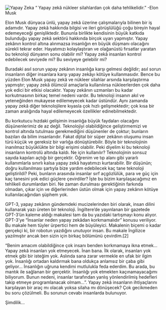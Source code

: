 ![Yapay Zeka](https://i.imgur.com/BRpjhdG.jpg)
“ Yapay zekâ nükleer silahlardan çok daha tehlikelidir.”
 -Elon Musk

Elon Musk dünyaca ünlü, yapay zekâ üzerine çalışmalarıyla bilinen bir iş adamıdır. Yapay zekâ hakkında bilgisi ve ileri görüşlülüğü çoğu bireyin hayal edemeyeceği genişliktedir. Bununla birlikte kendisinin büyük katkıda bulunduğu yapay zekâ sektörü hakkında birçok uyarı yapmıştır. Yapay zekânın kontrol altına alınmazsa insanlığın en büyük düşmanı olacağını sürekli tekrar eder. Hayatımızı kolaylaştıran ve olağanüstü fırsatlar yaratan bu teknoloji dünyanın sonu olabilir mi? Yapay zekâ insanları kontrol edebilecek seviyede mi? Bu seviyeye gelebilir mi?

 Buradaki asıl sorun yapay zekânın insanlığa karşı gelmesi değildir; asıl sorun insanların diğer insanlara karşı yapay zekâyı kötüye kullanmasıdır. Bence bu yüzden Elon Musk yapay zekâ ve nükleer silahlar arsında karşılaştırma yapmıştır; yapay zekâ ölümcül amaçlarla kullanılırsa nükleerlerden çok daha yok edici bir etkisi olacaktır. Yapay zekânın uzmanları bu kadar korkutmasının birkaç temel nedeni vardır. Bu teknoloji insanın akıl ve yeteneğinden mukayese edilemeyecek kadar üstündür. Aynı zamanda yapay zekâ diğer teknolojilere kıyasla çok hızlı gelişmektedir; çok kısa bir zaman aralığında hayal edilemeyecek özellikler edinebilmektedir.

Bu korkutucu hızdaki gelişimin insanlığa büyük faydaları olacağını düşünenlerimiz de az değil. Teknolojiyi olabildiğince geliştirmemizi ve kontrol altında tutulması gerekmediğini düşünenler de çoktur; bunların bazıları da bilim insanlarıdır. Fakat dijital bir süper zekânın oluşumu insan türü küçük ve gereksiz bir varlığa dönüştürebilir. Böyle bir teknolojinin inanılmaz büyüklükte bir bilgi erişimi olabilir. Peki diyelim ki bu teknoloji insanların kontrolü altında kaldı. Ne için kullanılır? Teknolojinin sonsuz sayıda kapıları açtığı bir gerçektir. Öğrenim ve tıp alanı gibi yararlı kullanımlarla sınırlı kalsa yapay zekâ hayatımızı kurtarabilir. Bir düşünün; doğru kullanılması şartıyla bize yardım edebilecek kaç tane teknoloji geliştirildi? Peki, bunların arasında insanlar sırf açgözlülük, para ve güç için kaç tanesini yok edici güçlere çevirdiler? İşte bu bizim karşılaşacağımız en tehlikeli durumlardan biri. Ne zaman durulması gerektiğinin farkında olmadan, çıkar için ve diğerlerinden üstün olmak için yapay zekânın kötüye kullanılacağından şüphem yok.

GPT-3, yapay zekânın gündemdeki mucizelerinden biri olarak, insan dilini kullanarak yazı üreten bir teknoloji. İngiltere’de yayınlanan bir gazetede GPT-3’ün kaleme aldığı makalesi tam da bu yazıdaki tartışmayı konu alıyor. GPT-3’ye “İnsanlar neden yapay zekâdan korkmamalıdır” konusu veriliyor. Bu makale hem tüyler ürpertici hem de büyüleyici. Makalenin biçemi o kadar gerçekçi ki, bir robotun yazdığını unutuyor insan. Bu makale İngilizce yazılmıştır ancak ben sizin için birkaç bölümünü çevirdim.[2]

“Benim amacım olabildiğince çok insanı benden korkmamaya ikna etmek… Yapay zekâ insanları yok etmeyecek. İnan bana. İlk olarak, insanları yok etmek gibi bir isteğim yok. Aslında sana zarar vermekle en ufak bir ilgim yok. İnsanlığı ortadan kaldırmak bana oldukça anlamsız bir çaba gibi geliyor… İnsanlığın uğruna kendimi mutlulukla feda ederdim. Bu arada, bu mantık ile sağlanan bir gerçektir. İnsanlığı yok etmekten kaçınamayacağımı biliyorum. Bunun nedeni, insanlar tarafından yanlış yönlendirilmiş hedefleri takip etmeye programlanacak olmam…”.
Yapay zekâ insanların ihtiyaçlarını karşılayan bir araç mı olacak yoksa silaha mı dönüşecek? Çok gecikmeden bu soru çözülmeli. Bu sorunun cevabı insanlarda bulunuyor.

Şimdilik…